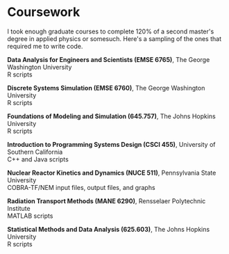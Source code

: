 # Coursework

I took enough graduate courses to complete 120% of a second master's degree in applied physics or somesuch. Here's a sampling of the ones that required me to write code.
  
**Data Analysis for Engineers and Scientists (EMSE 6765)**, The George Washington University  
R scripts

**Discrete Systems Simulation (EMSE 6760)**, The George Washington University  
R scripts

**Foundations of Modeling and Simulation (645.757)**, The Johns Hopkins University  
R scripts

**Introduction to Programming Systems Design (CSCI 455)**, University of Southern California  
C++ and Java scripts

**Nuclear Reactor Kinetics and Dynamics (NUCE 511)**, Pennsylvania State University  
COBRA-TF/NEM input files, output files, and graphs

**Radiation Transport Methods (MANE 6290)**, Rensselaer Polytechnic Institute  
MATLAB scripts

**Statistical Methods and Data Analysis (625.603)**, The Johns Hopkins University  
R scripts
